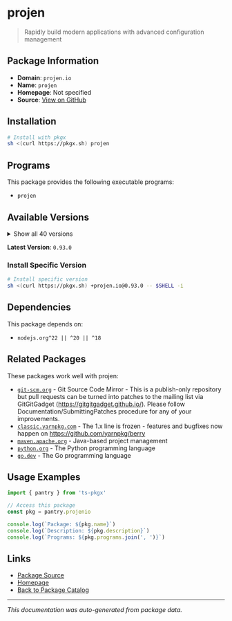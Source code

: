 # projen

> Rapidly build modern applications with advanced configuration management

## Package Information

- **Domain**: `projen.io`
- **Name**: `projen`
- **Homepage**: Not specified
- **Source**: [View on GitHub](https://github.com/pkgxdev/pantry/tree/main/projects/projen.io/package.yml)

## Installation

```bash
# Install with pkgx
sh <(curl https://pkgx.sh) projen
```

## Programs

This package provides the following executable programs:

- `projen`

## Available Versions

<details>
<summary>Show all 40 versions</summary>

- `0.93.0`, `0.92.12`, `0.92.11`, `0.92.10`, `0.92.9`
- `0.92.8`, `0.92.7`, `0.92.6`, `0.92.5`, `0.92.4`
- `0.92.3`, `0.92.2`, `0.92.1`, `0.92.0`, `0.91.31`
- `0.91.30`, `0.91.29`, `0.91.28`, `0.91.27`, `0.91.26`
- `0.91.25`, `0.91.24`, `0.91.23`, `0.91.22`, `0.91.21`
- `0.91.20`, `0.91.19`, `0.91.18`, `0.91.17`, `0.91.16`
- `0.91.15`, `0.91.14`, `0.91.13`, `0.91.12`, `0.91.11`
- `0.91.10`, `0.91.9`, `0.91.8`, `0.91.7`, `0.91.6`

</details>

**Latest Version**: `0.93.0`

### Install Specific Version

```bash
# Install specific version
sh <(curl https://pkgx.sh) +projen.io@0.93.0 -- $SHELL -i
```

## Dependencies

This package depends on:

- `nodejs.org^22 || ^20 || ^18`

## Related Packages

These packages work well with projen:

- [`git-scm.org`](gitscmorg.md) - Git Source Code Mirror - This is a publish-only repository but pull requests can be turned into patches to the mailing list via GitGitGadget (https://gitgitgadget.github.io/). Please follow Documentation/SubmittingPatches procedure for any of your improvements.
- [`classic.yarnpkg.com`](classicyarnpkgcom.md) - The 1.x line is frozen - features and bugfixes now happen on https://github.com/yarnpkg/berry
- [`maven.apache.org`](mavenapacheorg.md) - Java-based project management
- [`python.org`](pythonorg.md) - The Python programming language
- [`go.dev`](godev.md) - The Go programming language

## Usage Examples

```typescript
import { pantry } from 'ts-pkgx'

// Access this package
const pkg = pantry.projenio

console.log(`Package: ${pkg.name}`)
console.log(`Description: ${pkg.description}`)
console.log(`Programs: ${pkg.programs.join(', ')}`)
```

## Links

- [Package Source](https://github.com/pkgxdev/pantry/tree/main/projects/projen.io/package.yml)
- [Homepage](#)
- [Back to Package Catalog](../package-catalog.md)

---

*This documentation was auto-generated from package data.*
